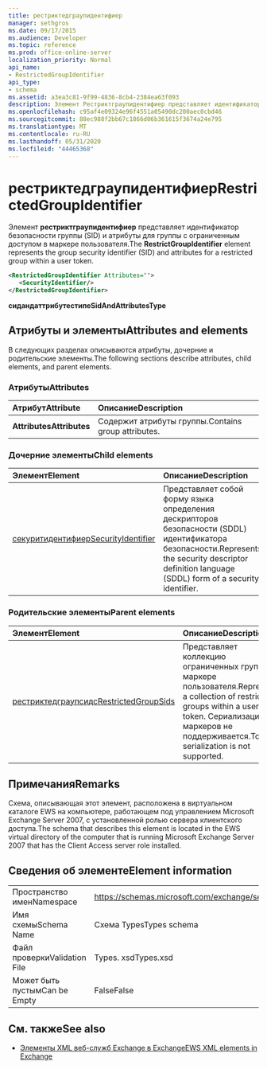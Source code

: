 ```yaml
---
title: рестриктедграупидентифиер
manager: sethgros
ms.date: 09/17/2015
ms.audience: Developer
ms.topic: reference
ms.prod: office-online-server
localization_priority: Normal
api_name:
- RestrictedGroupIdentifier
api_type:
- schema
ms.assetid: a3ea3c81-9f99-4836-8cb4-2384ea63f093
description: Элемент Рестриктграупидентифиер представляет идентификатор безопасности группы (SID) и атрибуты для группы с ограниченным доступом в маркере пользователя.
ms.openlocfilehash: c95af4e09324e96f4551a05490dc200aec0cbd46
ms.sourcegitcommit: 88ec988f2bb67c1866d06b361615f3674a24e795
ms.translationtype: MT
ms.contentlocale: ru-RU
ms.lasthandoff: 05/31/2020
ms.locfileid: "44465368"
---
```

# <a name="restrictedgroupidentifier"></a><span data-ttu-id="4eb7f-103">рестриктедграупидентифиер</span><span class="sxs-lookup"><span data-stu-id="4eb7f-103">RestrictedGroupIdentifier</span></span>

<span data-ttu-id="4eb7f-104">Элемент **рестриктграупидентифиер** представляет идентификатор безопасности группы (SID) и атрибуты для группы с ограниченным доступом в маркере пользователя.</span><span class="sxs-lookup"><span data-stu-id="4eb7f-104">The **RestrictGroupIdentifier** element represents the group security identifier (SID) and attributes for a restricted group within a user token.</span></span> 
  
```xml
<RestrictedGroupIdentifier Attributes="">
   <SecurityIdentifier/>
</RestrictedGroupIdentifier>
```

 <span data-ttu-id="4eb7f-105">**сидандаттрибутестипе**</span><span class="sxs-lookup"><span data-stu-id="4eb7f-105">**SidAndAttributesType**</span></span>
## <a name="attributes-and-elements"></a><span data-ttu-id="4eb7f-106">Атрибуты и элементы</span><span class="sxs-lookup"><span data-stu-id="4eb7f-106">Attributes and elements</span></span>

<span data-ttu-id="4eb7f-107">В следующих разделах описываются атрибуты, дочерние и родительские элементы.</span><span class="sxs-lookup"><span data-stu-id="4eb7f-107">The following sections describe attributes, child elements, and parent elements.</span></span>
  
### <a name="attributes"></a><span data-ttu-id="4eb7f-108">Атрибуты</span><span class="sxs-lookup"><span data-stu-id="4eb7f-108">Attributes</span></span>

|<span data-ttu-id="4eb7f-109">**Атрибут**</span><span class="sxs-lookup"><span data-stu-id="4eb7f-109">**Attribute**</span></span>|<span data-ttu-id="4eb7f-110">**Описание**</span><span class="sxs-lookup"><span data-stu-id="4eb7f-110">**Description**</span></span>|
|:-----|:-----|
|<span data-ttu-id="4eb7f-111">**Attributes**</span><span class="sxs-lookup"><span data-stu-id="4eb7f-111">**Attributes**</span></span> <br/> |<span data-ttu-id="4eb7f-112">Содержит атрибуты группы.</span><span class="sxs-lookup"><span data-stu-id="4eb7f-112">Contains group attributes.</span></span>  <br/> |
   
### <a name="child-elements"></a><span data-ttu-id="4eb7f-113">Дочерние элементы</span><span class="sxs-lookup"><span data-stu-id="4eb7f-113">Child elements</span></span>

|<span data-ttu-id="4eb7f-114">**Элемент**</span><span class="sxs-lookup"><span data-stu-id="4eb7f-114">**Element**</span></span>|<span data-ttu-id="4eb7f-115">**Описание**</span><span class="sxs-lookup"><span data-stu-id="4eb7f-115">**Description**</span></span>|
|:-----|:-----|
|[<span data-ttu-id="4eb7f-116">секуритидентифиер</span><span class="sxs-lookup"><span data-stu-id="4eb7f-116">SecurityIdentifier</span></span>](securityidentifier.md) <br/> |<span data-ttu-id="4eb7f-117">Представляет собой форму языка определения дескрипторов безопасности (SDDL) идентификатора безопасности.</span><span class="sxs-lookup"><span data-stu-id="4eb7f-117">Represents the security descriptor definition language (SDDL) form of a security identifier.</span></span>  <br/> |
   
### <a name="parent-elements"></a><span data-ttu-id="4eb7f-118">Родительские элементы</span><span class="sxs-lookup"><span data-stu-id="4eb7f-118">Parent elements</span></span>

|<span data-ttu-id="4eb7f-119">**Элемент**</span><span class="sxs-lookup"><span data-stu-id="4eb7f-119">**Element**</span></span>|<span data-ttu-id="4eb7f-120">**Описание**</span><span class="sxs-lookup"><span data-stu-id="4eb7f-120">**Description**</span></span>|
|:-----|:-----|
|[<span data-ttu-id="4eb7f-121">рестриктедграупсидс</span><span class="sxs-lookup"><span data-stu-id="4eb7f-121">RestrictedGroupSids</span></span>](restrictedgroupsids.md) <br/> |<span data-ttu-id="4eb7f-122">Представляет коллекцию ограниченных групп в маркере пользователя.</span><span class="sxs-lookup"><span data-stu-id="4eb7f-122">Represents a collection of restricted groups within a user token.</span></span> <span data-ttu-id="4eb7f-123">Сериализация маркеров не поддерживается.</span><span class="sxs-lookup"><span data-stu-id="4eb7f-123">Token serialization is not supported.</span></span>  <br/> |
   
## <a name="remarks"></a><span data-ttu-id="4eb7f-124">Примечания</span><span class="sxs-lookup"><span data-stu-id="4eb7f-124">Remarks</span></span>

<span data-ttu-id="4eb7f-125">Схема, описывающая этот элемент, расположена в виртуальном каталоге EWS на компьютере, работающем под управлением Microsoft Exchange Server 2007, с установленной ролью сервера клиентского доступа.</span><span class="sxs-lookup"><span data-stu-id="4eb7f-125">The schema that describes this element is located in the EWS virtual directory of the computer that is running Microsoft Exchange Server 2007 that has the Client Access server role installed.</span></span>
  
## <a name="element-information"></a><span data-ttu-id="4eb7f-126">Сведения об элементе</span><span class="sxs-lookup"><span data-stu-id="4eb7f-126">Element information</span></span>

|||
|:-----|:-----|
|<span data-ttu-id="4eb7f-127">Пространство имен</span><span class="sxs-lookup"><span data-stu-id="4eb7f-127">Namespace</span></span>  <br/> |https://schemas.microsoft.com/exchange/services/2006/types  <br/> |
|<span data-ttu-id="4eb7f-128">Имя схемы</span><span class="sxs-lookup"><span data-stu-id="4eb7f-128">Schema Name</span></span>  <br/> |<span data-ttu-id="4eb7f-129">Схема Types</span><span class="sxs-lookup"><span data-stu-id="4eb7f-129">Types schema</span></span>  <br/> |
|<span data-ttu-id="4eb7f-130">Файл проверки</span><span class="sxs-lookup"><span data-stu-id="4eb7f-130">Validation File</span></span>  <br/> |<span data-ttu-id="4eb7f-131">Types. xsd</span><span class="sxs-lookup"><span data-stu-id="4eb7f-131">Types.xsd</span></span>  <br/> |
|<span data-ttu-id="4eb7f-132">Может быть пустым</span><span class="sxs-lookup"><span data-stu-id="4eb7f-132">Can be Empty</span></span>  <br/> |<span data-ttu-id="4eb7f-133">False</span><span class="sxs-lookup"><span data-stu-id="4eb7f-133">False</span></span>  <br/> |
   
## <a name="see-also"></a><span data-ttu-id="4eb7f-134">См. также</span><span class="sxs-lookup"><span data-stu-id="4eb7f-134">See also</span></span>



- [<span data-ttu-id="4eb7f-135">Элементы XML веб-служб Exchange в Exchange</span><span class="sxs-lookup"><span data-stu-id="4eb7f-135">EWS XML elements in Exchange</span></span>](ews-xml-elements-in-exchange.md)

